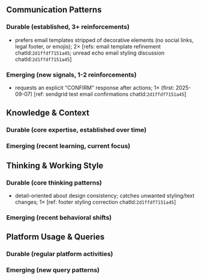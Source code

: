 ## Communication Patterns
### Durable (established, 3+ reinforcements)
- prefers email templates stripped of decorative elements (no social links, legal footer, or emojis); 2× [refs: email template refinement chatId:`2d1ffdf7151a45`; unread echo email styling discussion chatId:`2d1ffdf7151a45`]

### Emerging (new signals, 1-2 reinforcements)
- requests an explicit "CONFIRM" response after actions; 1× (first: 2025-09-07) [ref: sendgrid test email confirmations chatId:`2d1ffdf7151a45`]

## Knowledge & Context
### Durable (core expertise, established over time)

### Emerging (recent learning, current focus)

## Thinking & Working Style
### Durable (core thinking patterns)
- detail-oriented about design consistency; catches unwanted styling/text changes; 1× [ref: footer styling correction chatId:`2d1ffdf7151a45`]

### Emerging (recent behavioral shifts)

## Platform Usage & Queries
### Durable (regular platform activities)

### Emerging (new query patterns)